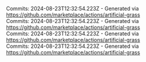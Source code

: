 Commits: 2024-08-23T12:32:54.223Z - Generated via https://github.com/marketplace/actions/artificial-grass
<br>
Commits: 2024-08-23T12:32:54.223Z - Generated via https://github.com/marketplace/actions/artificial-grass
<br>
Commits: 2024-08-23T12:32:54.223Z - Generated via https://github.com/marketplace/actions/artificial-grass
<br>
Commits: 2024-08-23T12:32:54.223Z - Generated via https://github.com/marketplace/actions/artificial-grass
<br>
